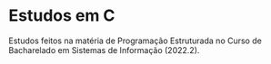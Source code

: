 # Estudos em C 
Estudos feitos na matéria de Programação Estruturada no Curso de Bacharelado em Sistemas de Informação (2022.2).

